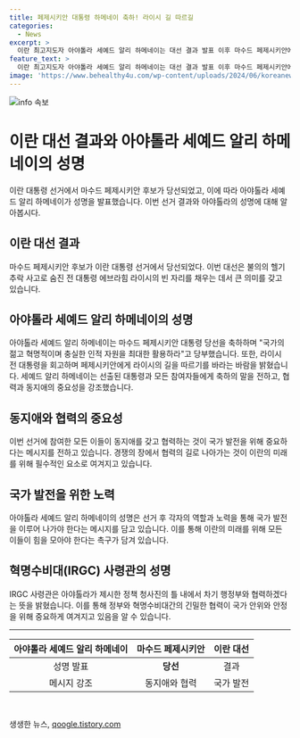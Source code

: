 ```yaml
---
title: 페제시키안 대통령 하메네이 축하! 라이시 길 따르길
categories:
  - News
excerpt: >
  이란 최고지도자 아야톨라 세예드 알리 하메네이는 대선 결과 발표 이후 마수드 페제시키안에게 축하의 말을 전했다. 그는 불의의 사고로 숨진 전 대통령을 기리고, 새로운 대통령과 선거 과정에 참여한 모든 이들에게 축하의 뜻을 전하며, 협력과 동지애를 강조했다. 또한 이란 혁명수비대(IRGC) 사령관과 의회 의장 등도 페제시키안 당선을 축하하며 협력의 의지를 보였다.
feature_text: >
  이란 최고지도자 아야톨라 세예드 알리 하메네이는 대선 결과 발표 이후 마수드 페제시키안에게 축하의 말을 전했다. 그는 불의의 사고로 숨진 전 대통령을 기리고, 새로운 대통령과 선거 과정에 참여한 모든 이들에게 축하의 뜻을 전하며, 협력과 동지애를 강조했다. 또한 이란 혁명수비대(IRGC) 사령관과 의회 의장 등도 페제시키안 당선을 축하하며 협력의 의지를 보였다.
image: 'https://www.behealthy4u.com/wp-content/uploads/2024/06/koreanews.jpg'
---
```


<p><img src="https://www.behealthy4u.com/wp-content/uploads/2024/06/koreanews.jpg" alt="info 속보" /></p>

<h1 data-ke-size="size26">이란 대선 결과와 아야톨라 세예드 알리 하메네이의 성명</h1>

<p data-ke-size="size16">이란 대통령 선거에서 마수드 페제시키안 후보가 당선되었고, 이에 따라 아야톨라 세예드 알리 하메네이가 성명을 발표했습니다. 이번 선거 결과와 아야톨라의 성명에 대해 알아봅시다.</p>

<h2 data-ke-size="size26">이란 대선 결과</h2>

<p data-ke-size="size16">마수드 페제시키안 후보가 이란 대통령 선거에서 당선되었다. 이번 대선은 불의의 헬기 추락 사고로 숨진 전 대통령 에브라힘 라이시의 빈 자리를 채우는 데서 큰 의미를 갖고 있습니다.</p>

<h2 data-ke-size="size26">아야톨라 세예드 알리 하메네이의 성명</h2>

<p data-ke-size="size16">아야톨라 세예드 알리 하메네이는 마수드 페제시키안 대통령 당선을 축하하며 "국가의 젊고 혁명적이며 충실한 인적 자원을 최대한 활용하라"고 당부했습니다. 또한, 라이시 전 대통령을 회고하며 페제시키안에게 라이시의 길을 따르기를 바라는 바람을 밝혔습니다. 세예드 알리 하메네이는 선출된 대통령과 모든 참여자들에게 축하의 말을 전하고, 협력과 동지애의 중요성을 강조했습니다.</p>

<h2 data-ke-size="size26">동지애와 협력의 중요성</h2>

<p data-ke-size="size16">이번 선거에 참여한 모든 이들이 동지애를 갖고 협력하는 것이 국가 발전을 위해 중요하다는 메시지를 전하고 있습니다. 경쟁의 장에서 협력의 길로 나아가는 것이 이란의 미래를 위해 필수적인 요소로 여겨지고 있습니다.</p>

<h2 data-ke-size="size26">국가 발전을 위한 노력</h2>

<p data-ke-size="size16">아야톨라 세예드 알리 하메네이의 성명은 선거 후 각자의 역할과 노력을 통해 국가 발전을 이루어 나가야 한다는 메시지를 담고 있습니다. 이를 통해 이란의 미래를 위해 모든 이들이 힘을 모아야 한다는 촉구가 담겨 있습니다.</p>

<h2 data-ke-size="size26">혁명수비대(IRGC) 사령관의 성명</h2>

<p data-ke-size="size16">IRGC 사령관은 아야톨라가 제시한 정책 청사진의 틀 내에서 차기 행정부와 협력하겠다는 뜻을 밝혔습니다. 이를 통해 정부와 혁명수비대간의 긴밀한 협력이 국가 안위와 안정을 위해 중요하게 여겨지고 있음을 알 수 있습니다.</p>

<hr>

<table>
    <thead>
        <tr>
            <th style="text-align: center;">아야톨라 세예드 알리 하메네이</th>
            <th style="text-align: center;">마수드 페제시키안</th>
            <th style="text-align: center;">이란 대선</th>
        </tr>
    </thead>
    <tbody>
        <tr>
            <td style="text-align: center;">성명 발표</td>
            <td style="text-align: center;"><b>당선</b></td>
            <td style="text-align: center;">결과</td>
        </tr>
        <tr>
            <td style="text-align: center;">메시지 강조</td>
            <td style="text-align: center;">동지애와 협력</td>
            <td style="text-align: center;">국가 발전</td>
        </tr>
    </tbody>
</table>

<p data-ke-size="size16">&nbsp;</p>
생생한 뉴스, <a href="https://qoogle.tistory.com" rel="dofollow">qoogle.tistory.com</a>


